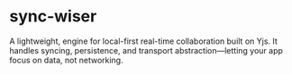 # sync-wiser
A lightweight, engine for local-first real-time collaboration built on Yjs. It handles syncing, persistence, and transport abstraction—letting your app focus on data, not networking.
